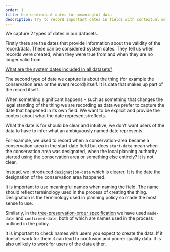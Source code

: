 ```yaml
---
order: 1
title: Use contextual dates for meaningful data
description: Try to record important dates in fields with contextual meaning.
---
```


We capture 2 types of dates in our datasets.

Firstly there are the dates that provide information about the validity of the record/data. These can be considered system dates. They tell us when records were created, when they were true from and when they are no longer valid from.

[What are the system dates included in all datasets?](http://localhost:8080/rules/#all-schemas-must-include-entry%2C-start-and-end-dates)

The second type of date we capture is about the thing (for example the conservation area or the event record) itself. It is data that makes up part of the record itself.

When something significant happens - such as something that changes the legal standing of the thing we are recording as data we prefer to capture the date that happened in its own field. We want to be explicit and provide the context about what the date represents/reflects.

What the date is for should be clear and intuitive, we don’t want users of the data to have to infer what an ambiguously named date represents.

For example, we used to record when a conservation-area became a conservation-area in the start-date field but does `start-date` mean when the conservation area was designated, when the local planning authority started using the conservation area or something else entirely? It is not clear.

Instead, we introduced `designation-date` which is clearer. It is the date the designation of the conservation area happened.

It is important to use meaningful names when naming the field. The name should reflect terminology used in the process of creating the thing. Designation is the terminology used in planning policy so made the most sense to use.

Similarly, in the [tree-preservation-order specification](https://digital-land.github.io/specification/specification/tree-preservation-order/) we have used `made-date` and `confirmed-date`, both of which are names used in the process outlined in the policy.

It is important to check names with users you expect to create the data. If it doesn’t work for them it can lead to confusion and poorer quality data. It is also unlikely to work for users of the data either.

